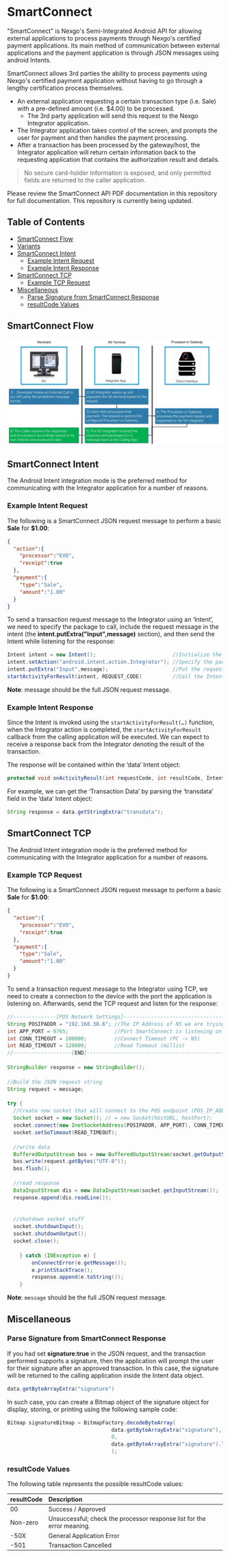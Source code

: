 # SmartConnect 
"SmartConnect" is Nexgo's Semi-Integrated Android API for allowing external applications to process payments through Nexgo's certified payment applications. Its main method of communication between external applications and the payment application is through JSON messages using android Intents. 

SmartConnect allows 3rd parties the ability to process payments using Nexgo's certified payment application without having to go through a lengthy certification process themselves. 
*  An external application requesting a certain transaction type (i.e. Sale) with a pre-defined amount (i.e. $4.00) to be processed. 
   *  The 3rd party application will send this request to the Nexgo Integrator application. 
*  The Integrator application takes control of the screen, and prompts the user for payment and then handles the payment processing. 
*  After a transaction has been processed by the gateway/host, the Integrator application will return certain information back to the requesting application that contains the authorization result and details. 

> No secure card-holder information is exposed, and only permitted fields are returned to the caller application. 

Please review the SmartConnect API PDF documentation in this repository for full documentation. This repository is currently being updated. 

## Table of Contents
* [SmartConnect Flow](#smartconnect-flow)
* [Variants](#variants)
* [SmartConnect Intent](#smartconnect-intent)
  * [Example Intent Request](#example-intent-request)
  * [Example Intent Response](#example-intent-response)
* [SmartConnect TCP](#smartconnect-tcp)
  * [Example TCP Request](#example-tcp-request)
* [Miscellaneous](#miscellaneous)
  * [Parse Signature from SmartConnect Response](#parse-signature-from-smartconnect-response)
  * [resultCode Values](#resultcode-values)


## SmartConnect Flow
![SmartConnect Flow](/res/img/smartconnect_flow.jpg)

## SmartConnect Intent
The Android Intent integration mode is the preferred method for communicating with the Integrator application for a number of reasons.

### Example Intent Request
The following is a SmartConnect JSON request message to perform a basic **Sale** for **$1.00**:
```json
{
  "action":{
    "processor":"EVO",
    "receipt":true
  },
  "payment":{
    "type":"Sale",
    "amount":"1.00"
  }
}
```

To send a transaction request message to the Integrator using an ‘Intent’, we need to specify the package to call, include the request message in the intent (the **intent.putExtra("Input",message)** section), and then send the Intent while listening for the response:
```java
Intent intent = new Intent();                         //Initialize the ‘intent’ object
intent.setAction("android.intent.action.Integrator"); //Specify the package to call with Intent
intent.putExtra("Input",message);                     //Put the request message into the Intent
startActivityForResult(intent, REQUEST_CODE)          //Call the Intent, listen for the result
```
**Note**: message should be the full JSON request message.

### Example Intent Response
Since the Intent is invoked using the `startActivityForResult(…)` function, when the Integrator action is completed, the `startActivityForResult` callback from the calling application will be executed. We can expect to receive a response back from the Integrator denoting the result of the transaction.

The response will be contained within the ‘data’ Intent object:
```java
protected void onActivityResult(int requestCode, int resultCode, Intent data) {
```


For example, we can get the ‘Transaction Data’ by parsing the ‘transdata’ field in the ‘data’ Intent object:
```java
String response = data.getStringExtra("transdata");
```

## SmartConnect TCP
The Android Intent integration mode is the preferred method for communicating with the Integrator application for a number of reasons.

### Example TCP Request
The following is a SmartConnect JSON request message to perform a basic **Sale** for **$1.00**:
```json
{
  "action":{
    "processor":"EVO",
    "receipt":true
  },
  "payment":{
    "type":"Sale",
    "amount":"1.00"
  }
}
```

To send a transaction request message to the Integrator using TCP, we need to create a connection to the device with the port the application is listening on. Afterwards, send the TCP request and listen for the response:
```java
//--------------[POS Network Settings]----------------------------------
String POSIPADDR = "192.168.30.6"; //The IP Address of N5 we are trying to connect to (must be routable)(should be on same LAN)
int APP_PORT = 8765;               //Port SmartConnect is listening on (TCP is 8765)
int CONN_TIMEOUT = 200000;         //Connect Timeout (PC -> N5)
int READ_TIMEOUT = 120000;         //Read Timeout (millis)
//-------------------[END]----------------------------------------------

StringBuilder response = new StringBuilder();

//Build the JSON request string
String request = message;

try {
  //Create new socket that will connect to the POS endpoint (POS_IP_ADDR:8765)
  Socket socket = new Socket(); // = new Socket(hostURL, hostPort);
  socket.connect(new InetSocketAddress(POSIPADDR, APP_PORT), CONN_TIMEOUT); //set timeout for host failure
  socket.setSoTimeout(READ_TIMEOUT);

  //write data
  BufferedOutputStream bos = new BufferedOutputStream(socket.getOutputStream());
  bos.write(request.getBytes("UTF-8"));
  bos.flush();

  //read response
  DataInputStream dis = new DataInputStream(socket.getInputStream());
  response.append(dis.readLine());


  //shutdown socket stuff
  socket.shutdownInput();
  socket.shutdownOutput();
  socket.close();

	} catch (IOException e) {
		onConnectError(e.getMessage());
		e.printStackTrace();
		response.append(e.toString());
	}

```
**Note**: `message` should be the full JSON request message.


## Miscellaneous

### Parse Signature from SmartConnect Response
If you had set **signature:true** in the JSON request, and the transaction performed supports a signature, then the application will prompt the user for their signature after an approved transaction. In this case, the signature will be returned to the calling application inside the Intent data object.
```java
data.getByteArrayExtra("signature")
```

In such case, you can create a Bitmap object of the signature object for display, storing, or printing using the following sample code:
```java
Bitmap signatureBitmap = BitmapFactory.decodeByteArray(
                                  data.getByteArrayExtra("signature"), 
								  0, 
								  data.getByteArrayExtra("signature").length
								  );
```

### resultCode Values
The following table represents the possible resultCode values:

| resultCode | Description |
| :--------------- | :--------------- |
| 00 | Success / Approved |
| Non-zero | Unsuccessful; check the processor response list for the error meaning. |
| -50X | General Application Error |
| -501 | Transaction Cancelled |
